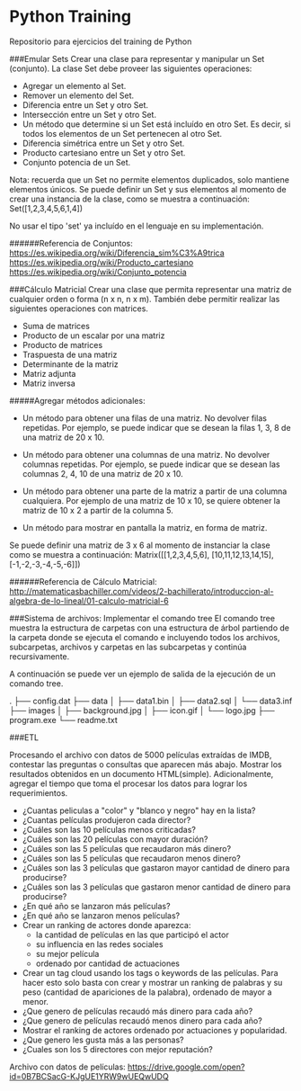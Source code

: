 # Python Training
Repositorio para ejercicios del training de Python

###Emular Sets
Crear una clase para representar y manipular un Set (conjunto). La clase Set debe proveer las siguientes operaciones:

- Agregar un elemento al Set.
- Remover un elemento del Set.
- Diferencia entre un Set y otro Set. 
- Intersección entre un Set y otro Set.
- Un método que determine si un Set está incluído en otro Set. Es decir, si todos los elementos de un Set pertenecen al otro Set.
- Diferencia simétrica entre un Set y otro Set.
- Producto cartesiano entre un Set y otro Set.
- Conjunto potencia de un Set.

Nota: recuerda que un Set no permite elementos duplicados, solo mantiene elementos únicos.
Se puede definir un Set y sus elementos al momento de crear una instancia de la clase, como se muestra a continuación:
Set([1,2,3,4,5,6,1,4])

No usar el tipo 'set' ya incluído en el lenguaje en su implementación.

######Referencia de Conjuntos:
https://es.wikipedia.org/wiki/Diferencia_sim%C3%A9trica
https://es.wikipedia.org/wiki/Producto_cartesiano
https://es.wikipedia.org/wiki/Conjunto_potencia


###Cálculo Matricial
Crear una clase que permita representar una matriz de cualquier orden o forma (n x n, n x m). 
También debe permitir realizar las siguientes operaciones con matrices.

- Suma de matrices
- Producto de un escalar por una matriz
- Producto de matrices
- Traspuesta de una matriz
- Determinante de la matriz
- Matriz adjunta
- Matriz inversa

#####Agregar métodos adicionales:

- Un método para obtener una filas de una matriz. No devolver filas repetidas.
Por ejemplo, se puede indicar que se desean la filas 1, 3, 8 de una matriz de 20 x 10.

- Un método para obtener una columnas de una matriz. No devolver columnas repetidas.
Por ejemplo, se puede indicar que se desean las columnas 2, 4, 10 de una matriz de 20 x 10.

- Un método para obtener una parte de la matriz a partir de una columna cualquiera. 
Por ejemplo de una matriz de 10 x 10, se quiere obtener la matriz de 10 x 2 a partir de la columna 5.

- Un método para mostrar en pantalla la matriz, en forma de matriz.

Se puede definir una matriz de 3 x 6 al momento de instanciar la clase como se muestra a continuación:
Matrix([[1,2,3,4,5,6],
	[10,11,12,13,14,15],
	[-1,-2,-3,-4,-5,-6]])

######Referencia de Cálculo Matricial:
http://matematicasbachiller.com/videos/2-bachillerato/introduccion-al-algebra-de-lo-lineal/01-calculo-matricial-6

###Sistema de archivos: 
Implementar el comando tree
El comando tree muestra la estructura de carpetas con una estructura de árbol partiendo de la carpeta donde se ejecuta el comando e incluyendo todos los archivos, subcarpetas, archivos y carpetas en las subcarpetas y continúa recursivamente.

A continuación se puede ver un ejemplo de salida de la ejecución de un comando tree.

.
├── config.dat
├── data
│   ├── data1.bin
│   ├── data2.sql
│   └── data3.inf
├── images
│   ├── background.jpg
│   ├── icon.gif
│   └── logo.jpg
├── program.exe
└── readme.txt

###ETL

Procesando el archivo con datos de 5000 películas extraídas de IMDB, contestar las preguntas o consultas que aparecen más abajo. Mostrar los resultados obtenidos en un documento HTML(simple). Adicionalmente, agregar el tiempo que toma el procesar los datos para lograr los requerimientos.

- ¿Cuantas peliculas a "color" y "blanco y negro" hay en la lista?
- ¿Cuantas películas produjeron cada director?
- ¿Cuáles son las 10 películas menos criticadas?
- ¿Cuáles son las 20 películas con mayor duración?
- ¿Cuáles son las 5 películas que recaudaron más dinero?
- ¿Cuáles son las 5 películas que recaudaron menos dinero?
- ¿Cuáles son las 3 películas que gastaron mayor cantidad de dinero para producirse?
- ¿Cuáles son las 3 películas que gastaron menor cantidad de dinero para producirse?
- ¿En qué año se lanzaron más películas?
- ¿En qué año se lanzaron menos películas?
- Crear un ranking de actores donde aparezca:
	- la cantidad de películas en las que participó el actor
	- su influencia en las redes sociales
	- su mejor película
	- ordenado por cantidad de actuaciones
- Crear un tag cloud usando los tags o keywords de las películas. 
Para hacer esto solo basta con crear y mostrar un ranking de palabras y su peso (cantidad de apariciones de la palabra), ordenado de mayor a menor.
- ¿Que genero de películas recaudó más dinero para cada año?
- ¿Que genero de películas recaudó menos dinero para cada año?
- Mostrar el ranking de actores ordenado por actuaciones y popularidad.
- ¿Que genero les gusta más a las personas?
- ¿Cuales son los 5 directores con mejor reputación?

Archivo con datos de películas: 
https://drive.google.com/open?id=0B7BCSacG-KJgUE1YRW9wUEQwUDQ

